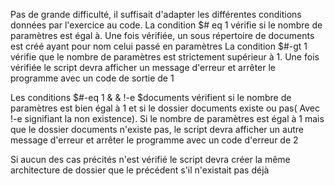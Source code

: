 Pas de grande difficulté, il suffisait d'adapter les différentes conditions données par l'exercice au code.
La condition $# eq 1 vérifie si le nombre de paramètres est égal à. Une fois vérifiée, un sous répertoire de documents est créé ayant pour nom celui passé en paramètres
La condition $#-gt 1 vérifie que le nombre de paramètres est strictement supérieur à 1. Une fois vérifiée le script devra afficher un message d'erreur et arrêter le programme avec un code de sortie de 1

Les conditions $#-eq 1  & & !-e $documents vérifient si le nombre de paramètres est bien égal à 1 et si le dossier documents existe ou pas( Avec !-e signifiant la non existence). Si le nombre de paramètres est égal à 1 mais que le dossier documents n'existe pas, le script devra afficher un autre message d'erreur et arrêter le programme avec un code d'erreur de 2

Si aucun des cas précités n'est vérifié le script devra créer la même architecture de dossier que le précédent s'il n'existait pas déjà
